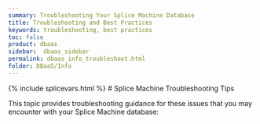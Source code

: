 ```yaml
---
summary: Troubleshooting Your Splice Machine Database
title: Troubleshooting and Best Practices
keywords: troubleshooting, best practices
toc: false
product: dbaas
sidebar:  dbaas_sidebar
permalink: dbaas_info_troubleshoot.html
folder: DBaaS/Info
---
```

<section>
<div class="TopicContent" data-swiftype-index="true" markdown="1">
{% include splicevars.html %}
# Splice Machine Troubleshooting Tips

This topic provides troubleshooting guidance for these issues that you may encounter with your Splice Machine database:


</div>
</section>
